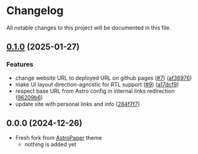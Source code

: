 # Changelog

All notable changes to this project will be documented in this file.

## [0.1.0](https://github.com/yousef8/AstroPaperI18n/compare/v0.0.0...v0.1.0) (2025-01-27)


### Features

* change website URL to deployed URL on github pages ([#7](https://github.com/yousef8/AstroPaperI18n/issues/7)) ([af36976](https://github.com/yousef8/AstroPaperI18n/commit/af369764e36f19b0b512974d7a49cbadee348990))
* make UI layout direction-agnostic for RTL support ([#9](https://github.com/yousef8/AstroPaperI18n/issues/9)) ([a17dcf9](https://github.com/yousef8/AstroPaperI18n/commit/a17dcf95323c72ab9c51ac85ec5b915bc57dbba9))
* respect base URL from Astro config in internal links redirection ([96209b6](https://github.com/yousef8/AstroPaperI18n/commit/96209b6579a13c3b5b44558a0f217d34a5d3296d))
* update site with personal links and info ([284f7f7](https://github.com/yousef8/AstroPaperI18n/commit/284f7f75d5b27bae5da0e1e815bd42a124a9b1c5))

## 0.0.0 (2024-12-26)

* Fresh fork from [AstroPaper](https://github.com/satnaing/astro-paper) theme
  * nothing is added yet
